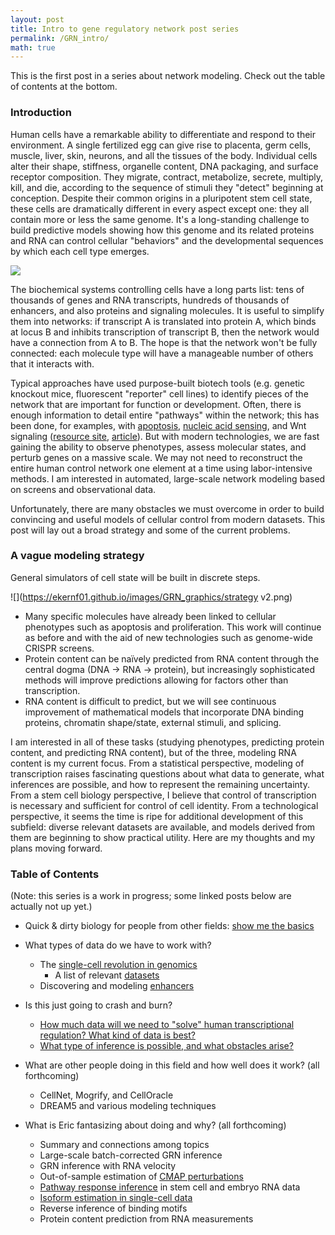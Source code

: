 ```yaml
---
layout: post
title: Intro to gene regulatory network post series
permalink: /GRN_intro/
math: true
---
```


This is the first post in a series about network modeling. Check out the table of contents at the bottom. 

### Introduction

Human cells have a remarkable ability to differentiate and respond to their environment. A single fertilized egg can give rise to placenta, germ cells, muscle, liver, skin, neurons, and all the tissues of the body. Individual cells alter their shape, stiffness, organelle content, DNA packaging, and surface receptor composition. They migrate, contract, metabolize, secrete, multiply, kill, and die, according to the sequence of stimuli they "detect" beginning at conception. Despite their common origins in a pluripotent stem cell state, these cells are dramatically different in every aspect except one: they all contain more or less the same genome. It's a long-standing challenge to build predictive models showing how this genome and its related proteins and RNA can control cellular "behaviors" and the developmental sequences by which each cell type emerges.

![](https://ekernf01.github.io/images/GRN_graphics/differentiate.png)

The biochemical systems controlling cells have a long parts list: tens of thousands of genes and RNA transcripts, hundreds of thousands of enhancers, and also proteins and signaling molecules. It is useful to simplify them into networks: if transcript A is translated into protein A, which binds at locus B and inhibits transcription of transcript B, then the network would have a connection from A to B. The hope is that the network won't be fully connected: each molecule type will have a manageable number of others that it interacts with. 

Typical approaches have used purpose-built biotech tools (e.g. genetic knockout mice, fluorescent "reporter" cell lines) to identify pieces of the network that are important for function or development. Often, there is enough information to detail entire "pathways" within the network; this has been done, for examples, with [apoptosis](https://www.ncbi.nlm.nih.gov/pmc/articles/PMC2117903/), [nucleic acid sensing](https://www.cell.com/action/showPdf?pii=S1074-7613%2816%2930107-8), and Wnt signaling ([resource site](http://web.stanford.edu/group/nusselab/cgi-bin/wnt/), [article](http://web.stanford.edu/group/nusselab/cgi-bin/wnt/sites/default/files/reviews/Cell%202012%20Clevers.pdf)). But with modern technologies, we are fast gaining the ability to observe phenotypes, assess molecular states, and perturb genes on a massive scale. We may not need to reconstruct the entire human control network one element at a time using labor-intensive methods. I am interested in automated, large-scale network modeling based on screens and observational data. 

Unfortunately, there are many obstacles we must overcome in order to build convincing and useful models of cellular control from modern datasets. This post will lay out a broad strategy and some of the current problems.

### A vague modeling strategy

General simulators of cell state will be built in discrete steps. 

![](https://ekernf01.github.io/images/GRN_graphics/strategy v2.png)


- Many specific molecules have already been linked to cellular phenotypes such as apoptosis and proliferation. This work will continue as before and with the aid of new technologies such as genome-wide CRISPR screens. 
- Protein content can be naïvely predicted from RNA content through the central dogma (DNA -> RNA -> protein), but increasingly sophisticated methods will improve predictions allowing for factors other than transcription. 
- RNA content is difficult to predict, but we will see continuous improvement of mathematical models that incorporate DNA binding proteins, chromatin shape/state, external stimuli, and splicing. 

I am interested in all of these tasks (studying phenotypes, predicting protein content, and predicting RNA content), but of the three, modeling RNA content is my current focus. From a statistical perspective, modeling of transcription raises fascinating questions about what data to generate, what inferences are possible, and how to represent the remaining uncertainty. From a stem cell biology perspective, I believe that control of transcription is necessary and sufficient for control of cell identity. From a technological perspective, it seems the time is ripe for additional development of this subfield: diverse relevant datasets are available, and models derived from them are beginning to show practical utility. Here are my thoughts and my plans moving forward.

### Table of Contents

(Note: this series is a work in progress; some linked posts below are actually not up yet.)

- Quick & dirty biology for people from other fields: [show me the basics](https://ekernf01.github.io/bio_intro)
- What types of data do we have to work with?
    - The [single-cell revolution in genomics](https://ekernf01.github.io/GRN_sc_rev)
        - A list of relevant [datasets](https://ekernf01.github.io/GRN_datasets)
    - Discovering and modeling [enhancers](https://ekernf01.github.io/GRN_enhancers)
- Is this just going to crash and burn?
  
    - [How much data will we need to "solve" human transcriptional regulation? What kind of data is best?](https://ekernf01.github.io/GRN_akutsu)
    - [What type of inference is possible, and what obstacles arise?](https://ekernf01.github.io/GRN_stat_issues)

- What are other people doing in this field and how well does it work? (all forthcoming)
    - CellNet, Mogrify, and CellOracle
    - DREAM5 and various modeling techniques


- What is Eric fantasizing about doing and why? (all forthcoming)
    - Summary and connections among topics 
    - Large-scale batch-corrected GRN inference
    - GRN inference with RNA velocity
    - Out-of-sample estimation of [CMAP perturbations](https://ekernf01.github.io/GRN_cmap)
    - [Pathway response inference](https://ekernf01.github.io/GRN_dev_progeny) in stem cell and embryo RNA data
    - [Isoform estimation in single-cell data](https://ekernf01.github.io/GRN_isoforms)
    - Reverse inference of binding motifs
    - Protein content prediction from RNA measurements

